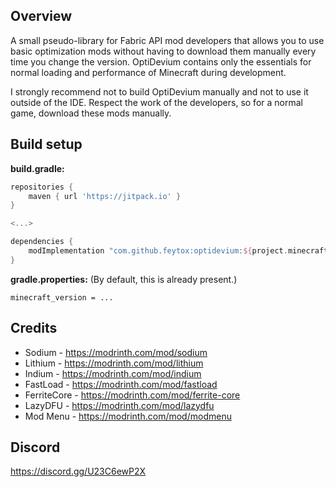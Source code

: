 ## Overview
A small pseudo-library for Fabric API mod developers that allows you to use basic optimization mods without having to download them manually every time you change the version. OptiDevium contains only the essentials for normal loading and performance of Minecraft during development.

I strongly recommend not to build OptiDevium manually and not to use it outside of the IDE. Respect the work of the developers, so for a normal game, download these mods manually.

## Build setup
**build.gradle:**
```groovy
repositories {
    maven { url 'https://jitpack.io' }
}

<...>

dependencies {
    modImplementation "com.github.feytox:optidevium:${project.minecraft_version}-SNAPSHOT"
}
```

**gradle.properties:** (By default, this is already present.)
```properties
minecraft_version = ...
```

## Credits
- Sodium - https://modrinth.com/mod/sodium
- Lithium - https://modrinth.com/mod/lithium
- Indium - https://modrinth.com/mod/indium
- FastLoad - https://modrinth.com/mod/fastload
- FerriteCore - https://modrinth.com/mod/ferrite-core
- LazyDFU - https://modrinth.com/mod/lazydfu
- Mod Menu - https://modrinth.com/mod/modmenu

## Discord
https://discord.gg/U23C6ewP2X
